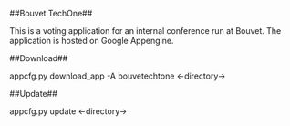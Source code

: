 ##Bouvet TechOne##

This is a voting application for an internal conference run at Bouvet.  The
application is hosted on Google Appengine.

##Download##

appcfg.py download_app -A bouvetechtone <-directory->

##Update##

appcfg.py update <-directory->
